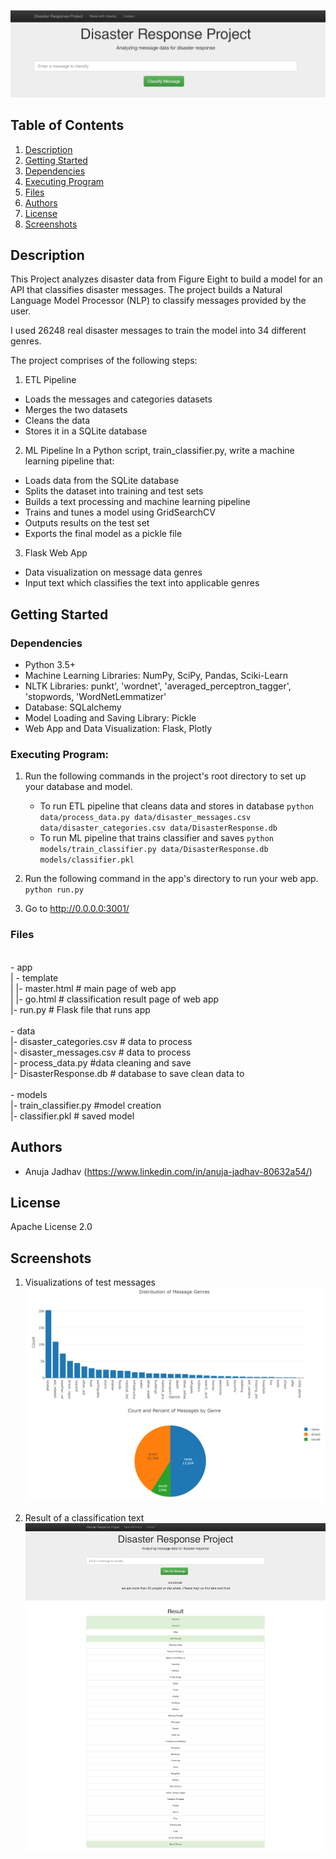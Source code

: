 ![header](header.png)


## Table of Contents
1. [Description](#description)
2. [Getting Started](#getting_started)
3. [Dependencies](#dependencies)
4. [Executing Program](#execution)
5. [Files](#files)
6. [Authors](#authors)
7. [License](#license)
8. [Screenshots](#screenshots)

<a name="descripton"></a>
## Description

This Project analyzes disaster data from Figure Eight to build a model for an API that classifies disaster messages. The project builds a Natural Language Model Processor (NLP) to classify messages provided by the user. 

I used 26248 real disaster messages to train the model into 34 different genres. 

The project comprises of the following steps:
1. ETL Pipeline
* Loads the messages and categories datasets
* Merges the two datasets
* Cleans the data
* Stores it in a SQLite database

2. ML Pipeline
In a Python script, train_classifier.py, write a machine learning pipeline that:
* Loads data from the SQLite database
* Splits the dataset into training and test sets
* Builds a text processing and machine learning pipeline
* Trains and tunes a model using GridSearchCV
* Outputs results on the test set
* Exports the final model as a pickle file

3. Flask Web App
* Data visualization on message data genres
* Input text which classifies the text into applicable genres

<a name="getting_started"></a>
## Getting Started

<a name="dependencies"></a>
### Dependencies
* Python 3.5+
* Machine Learning Libraries: NumPy, SciPy, Pandas, Sciki-Learn
* NLTK Libraries: punkt', 'wordnet', 'averaged_perceptron_tagger', 'stopwords, 'WordNetLemmatizer'
* Database: SQLalchemy
* Model Loading and Saving Library: Pickle
* Web App and Data Visualization: Flask, Plotly

<a name="execution"></a>
### Executing Program:
1. Run the following commands in the project's root directory to set up your database and model.

    - To run ETL pipeline that cleans data and stores in database
        `python data/process_data.py data/disaster_messages.csv data/disaster_categories.csv data/DisasterResponse.db`
    - To run ML pipeline that trains classifier and saves
        `python models/train_classifier.py data/DisasterResponse.db models/classifier.pkl`

2. Run the following command in the app's directory to run your web app.
    `python run.py`

3. Go to http://0.0.0.0:3001/

### Files
<br>- app
<br>| - template
<br>| |- master.html  # main page of web app
<br>| |- go.html  # classification result page of web app
<br>|- run.py  # Flask file that runs app
<br>
<br>- data
<br>|- disaster_categories.csv  # data to process 
<br>|- disaster_messages.csv  # data to process
<br>|- process_data.py #data cleaning and save
<br>|- DisasterResponse.db   # database to save clean data to
<br>
<br>- models
<br>|- train_classifier.py #model creation
<br>|- classifier.pkl  # saved model 


<a name="authors"></a>
## Authors

* Anuja Jadhav (https://www.linkedin.com/in/anuja-jadhav-80632a54/)

<a name="license"></a>
## License
Apache License 2.0

<a name="screenshots"></a>
## Screenshots

1. Visualizations of test messages
![graphs](graphs.png)

2. Result of a classification text
![result](result.png)
